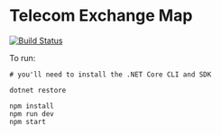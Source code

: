 # Telecom Exchange Map

[![Build Status](https://travis-ci.org/ramseyboy/LsoMap.svg?branch=master)](https://travis-ci.org/ramseyboy/LsoMap)

To run:
```
# you'll need to install the .NET Core CLI and SDK

dotnet restore

npm install
npm run dev
npm start
```
